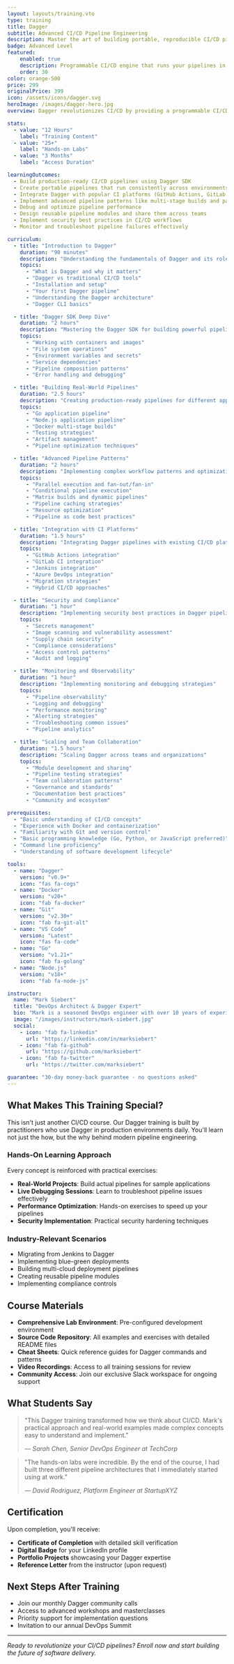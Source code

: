 ```yaml
---
layout: layouts/training.vto
type: training
title: Dagger
subtitle: Advanced CI/CD Pipeline Engineering
description: Master the art of building portable, reproducible CI/CD pipelines with Dagger. Learn to create powerful automation workflows that run anywhere - from your laptop to production.
badge: Advanced Level
featured:
    enabled: true
    description: Programmable CI/CD engine that runs your pipelines in containers.
    order: 30
color: orange-500
price: 299
originalPrice: 399
icon: /assets/icons/dagger.svg
heroImage: /images/dagger-hero.jpg
overview: Dagger revolutionizes CI/CD by providing a programmable CI/CD engine that runs pipelines as code. In this comprehensive training, you'll learn to build, test, and deploy applications using Dagger's powerful SDK, creating pipelines that are portable, fast, and maintainable.

stats:
  - value: "12 Hours"
    label: "Training Content"
  - value: "25+"
    label: "Hands-on Labs"
  - value: "3 Months"
    label: "Access Duration"

learningOutcomes:
  - Build production-ready CI/CD pipelines using Dagger SDK
  - Create portable pipelines that run consistently across environments
  - Integrate Dagger with popular CI platforms (GitHub Actions, GitLab CI, Jenkins)
  - Implement advanced pipeline patterns like multi-stage builds and parallel execution
  - Debug and optimize pipeline performance
  - Design reusable pipeline modules and share them across teams
  - Implement security best practices in CI/CD workflows
  - Monitor and troubleshoot pipeline failures effectively

curriculum:
  - title: "Introduction to Dagger"
    duration: "90 minutes"
    description: "Understanding the fundamentals of Dagger and its role in modern CI/CD"
    topics:
      - "What is Dagger and why it matters"
      - "Dagger vs traditional CI/CD tools"
      - "Installation and setup"
      - "Your first Dagger pipeline"
      - "Understanding the Dagger architecture"
      - "Dagger CLI basics"

  - title: "Dagger SDK Deep Dive"
    duration: "2 hours"
    description: "Mastering the Dagger SDK for building powerful pipelines"
    topics:
      - "Working with containers and images"
      - "File system operations"
      - "Environment variables and secrets"
      - "Service dependencies"
      - "Pipeline composition patterns"
      - "Error handling and debugging"

  - title: "Building Real-World Pipelines"
    duration: "2.5 hours"
    description: "Creating production-ready pipelines for different application types"
    topics:
      - "Go application pipeline"
      - "Node.js application pipeline"
      - "Docker multi-stage builds"
      - "Testing strategies"
      - "Artifact management"
      - "Pipeline optimization techniques"

  - title: "Advanced Pipeline Patterns"
    duration: "2 hours"
    description: "Implementing complex workflow patterns and optimizations"
    topics:
      - "Parallel execution and fan-out/fan-in"
      - "Conditional pipeline execution"
      - "Matrix builds and dynamic pipelines"
      - "Pipeline caching strategies"
      - "Resource optimization"
      - "Pipeline as code best practices"

  - title: "Integration with CI Platforms"
    duration: "1.5 hours"
    description: "Integrating Dagger pipelines with existing CI/CD platforms"
    topics:
      - "GitHub Actions integration"
      - "GitLab CI integration"
      - "Jenkins integration"
      - "Azure DevOps integration"
      - "Migration strategies"
      - "Hybrid CI/CD approaches"

  - title: "Security and Compliance"
    duration: "1 hour"
    description: "Implementing security best practices in Dagger pipelines"
    topics:
      - "Secrets management"
      - "Image scanning and vulnerability assessment"
      - "Supply chain security"
      - "Compliance considerations"
      - "Access control patterns"
      - "Audit and logging"

  - title: "Monitoring and Observability"
    duration: "1 hour"
    description: "Implementing monitoring and debugging strategies"
    topics:
      - "Pipeline observability"
      - "Logging and debugging"
      - "Performance monitoring"
      - "Alerting strategies"
      - "Troubleshooting common issues"
      - "Pipeline analytics"

  - title: "Scaling and Team Collaboration"
    duration: "1.5 hours"
    description: "Scaling Dagger across teams and organizations"
    topics:
      - "Module development and sharing"
      - "Pipeline testing strategies"
      - "Team collaboration patterns"
      - "Governance and standards"
      - "Documentation best practices"
      - "Community and ecosystem"

prerequisites:
  - "Basic understanding of CI/CD concepts"
  - "Experience with Docker and containerization"
  - "Familiarity with Git and version control"
  - "Basic programming knowledge (Go, Python, or JavaScript preferred)"
  - "Command line proficiency"
  - "Understanding of software development lifecycle"

tools:
  - name: "Dagger"
    version: "v0.9+"
    icon: "fas fa-cogs"
  - name: "Docker"
    version: "v20+"
    icon: "fab fa-docker"
  - name: "Git"
    version: "v2.30+"
    icon: "fab fa-git-alt"
  - name: "VS Code"
    version: "Latest"
    icon: "fas fa-code"
  - name: "Go"
    version: "v1.21+"
    icon: "fab fa-golang"
  - name: "Node.js"
    version: "v18+"
    icon: "fab fa-node-js"

instructor:
  name: "Mark Siebert"
  title: "DevOps Architect & Dagger Expert"
  bio: "Mark is a seasoned DevOps engineer with over 10 years of experience building CI/CD systems at scale. He's been working with Dagger since its early days and has helped numerous organizations modernize their deployment pipelines. Mark is a frequent speaker at DevOps conferences and contributes to open-source projects in the CI/CD space."
  image: "/images/instructors/mark-siebert.jpg"
  social:
    - icon: "fab fa-linkedin"
      url: "https://linkedin.com/in/marksiebert"
    - icon: "fab fa-github"
      url: "https://github.com/marksiebert"
    - icon: "fab fa-twitter"
      url: "https://twitter.com/marksiebert"

guarantee: "30-day money-back guarantee - no questions asked"
---
```


## What Makes This Training Special?

This isn't just another CI/CD course. Our Dagger training is built by practitioners who use Dagger in production environments daily. You'll learn not just the how, but the why behind modern pipeline engineering.

### Hands-On Learning Approach

Every concept is reinforced with practical exercises:

- **Real-World Projects**: Build actual pipelines for sample applications
- **Live Debugging Sessions**: Learn to troubleshoot pipeline issues effectively
- **Performance Optimization**: Hands-on exercises to speed up your pipelines
- **Security Implementation**: Practical security hardening techniques

### Industry-Relevant Scenarios

- Migrating from Jenkins to Dagger
- Implementing blue-green deployments
- Building multi-cloud deployment pipelines
- Creating reusable pipeline modules
- Implementing compliance controls

## Course Materials

- **Comprehensive Lab Environment**: Pre-configured development environment
- **Source Code Repository**: All examples and exercises with detailed README files
- **Cheat Sheets**: Quick reference guides for Dagger commands and patterns
- **Video Recordings**: Access to all training sessions for review
- **Community Access**: Join our exclusive Slack workspace for ongoing support

## What Students Say

> "This Dagger training transformed how we think about CI/CD. Mark's practical approach and real-world examples made complex concepts easy to understand and implement."
>
> *— Sarah Chen, Senior DevOps Engineer at TechCorp*

> "The hands-on labs were incredible. By the end of the course, I had built three different pipeline architectures that I immediately started using at work."
>
> *— David Rodriguez, Platform Engineer at StartupXYZ*

## Certification

Upon completion, you'll receive:

- **Certificate of Completion** with detailed skill verification
- **Digital Badge** for your LinkedIn profile
- **Portfolio Projects** showcasing your Dagger expertise
- **Reference Letter** from the instructor (upon request)

## Next Steps After Training

- Join our monthly Dagger community calls
- Access to advanced workshops and masterclasses
- Priority support for implementation questions
- Invitation to our annual DevOps Summit

---

*Ready to revolutionize your CI/CD pipelines? Enroll now and start building the future of software delivery.*
